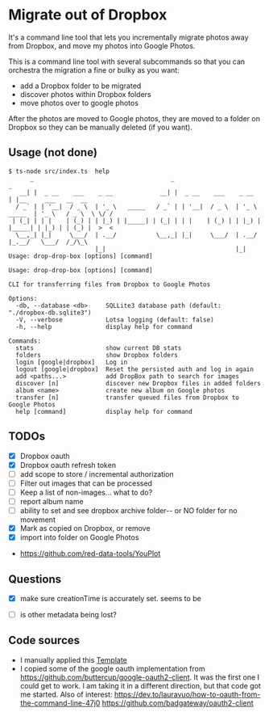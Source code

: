 # Migrate out of Dropbox

It's a command line tool that lets you incrementally migrate photos away from Dropbox, 
and move my photos into Google Photos.

This is a command line tool with several subcommands so that you can orchestra
the migration a fine or bulky as you want:
- add a Dropbox folder to be migrated
- discover photos within Dropbox folders
- move photos over to google photos

After the photos are moved to Google photos, they are moved to a folder on Dropbox so 
they can be manually deleted (if you want).

## Usage (not done)
```
$ ts-node src/index.ts  help
      _                                      _                                  _                    
   __| |  _ __    ___    _ __             __| |  _ __    ___    _ __           | |__     ___   __  __
  / _` | | '__|  / _ \  | '_ \   _____   / _` | | '__|  / _ \  | '_ \   _____  | '_ \   / _ \  \ \/ /
 | (_| | | |    | (_) | | |_) | |_____| | (_| | | |    | (_) | | |_) | |_____| | |_) | | (_) |  >  < 
  \__,_| |_|     \___/  | .__/           \__,_| |_|     \___/  | .__/          |_.__/   \___/  /_/\_\
                        |_|                                    |_|                                   
Usage: drop-drop-box [options] [command]

Usage: drop-drop-box [options] [command]

CLI for transferring files from Dropbox to Google Photos

Options:
  -db, --database <db>     SQLLite3 database path (default: "./dropbox-db.sqlite3")
  -V, --verbose            Lotsa logging (default: false)
  -h, --help               display help for command

Commands:
  stats                    show current DB stats
  folders                  show Dropbox folders
  login [google|dropbox]   Log in
  logout [google|dropbox]  Reset the persisted auth and log in again
  add <paths...>           add DropBox path to search for images
  discover [n]             discover new Dropbox files in added folders
  album <name>             create new album on Google photos
  transfer [n]             transfer queued files from Dropbox to Google Photos
  help [command]           display help for command
```

## TODOs

- [x] Dropbox oauth
- [x] Dropbox oauth refresh token
- [ ] add scope to store / incremental authorization
- [ ] Filter out images that can be processed
- [ ] Keep a list of non-images... what to do?
- [ ] report album name
- [ ] ability to set and see dropbox archive folder-- or NO folder for no movement
- [x] Mark as copied on Dropbox, or remove
- [x] import into folder on Google Photos
- https://github.com/red-data-tools/YouPlot


## Questions
- [x] make sure creationTime is accurately set. seems to be
- [ ] is other metadata being lost?


## Code sources

- I manually applied this [Template](https://itnext.io/how-to-create-your-own-typescript-cli-with-node-js-1faf7095ef89)
- I copied some of the google oauth implementation from https://github.com/buttercup/google-oauth2-client. It was the first one I could get to work. I am taking it in a different direction, but that code got me started. Also of interest: https://dev.to/lauravuo/how-to-oauth-from-the-command-line-47j0 https://github.com/badgateway/oauth2-client




